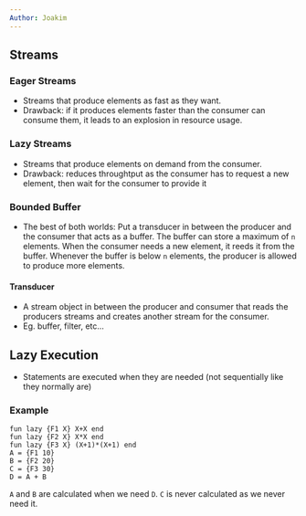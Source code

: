```yaml
---
Author: Joakim
---
```


## Streams

### Eager Streams

- Streams that produce elements as fast as they want.
- Drawback: if it produces elements faster than the consumer can consume them, it leads to an explosion in resource usage.

### Lazy Streams

- Streams that produce elements on demand from the consumer.
- Drawback: reduces throughtput as the consumer has to request a new element, then wait for the consumer to provide it

### Bounded Buffer

- The best of both worlds: Put a transducer in between the producer and the consumer that acts as a buffer. The buffer can store a maximum of `n` elements. When the consumer needs a new element, it reeds it from the buffer. Whenever the buffer is below `n` elements, the producer is allowed to produce more elements.

#### Transducer

- A stream object in between the producer and consumer that reads the producers streams and creates another stream for the consumer.
- Eg. buffer, filter, etc...

## Lazy Execution

- Statements are executed when they are needed (not sequentially like they normally are)

### Example

```
fun lazy {F1 X} X+X end
fun lazy {F2 X} X*X end
fun lazy {F3 X} (X+1)*(X+1) end
A = {F1 10}
B = {F2 20}
C = {F3 30}
D = A + B
```

`A` and `B` are calculated when we need `D`. `C` is never calculated as we never need it.
